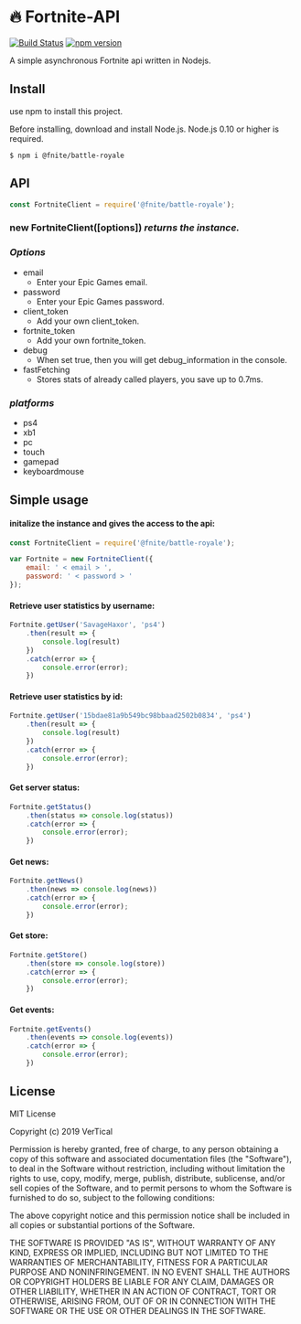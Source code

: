 # :fire: Fortnite-API
[![Build Status](https://travis-ci.org/Tusta/Fortnite-API.svg?branch=master)](https://travis-ci.org/Tusta/Fortnite-API)
[![npm version](https://badge.fury.io/js/%40fnite%2Fbattle-royale.svg)](https://badge.fury.io/js/%40fnite%2Fbattle-royale)


A simple asynchronous Fortnite api written in Nodejs.

## Install
use npm to install this project.

Before installing, download and install Node.js. Node.js 0.10 or higher is required.
``` 
$ npm i @fnite/battle-royale 
```

## API

```js
const FortniteClient = require('@fnite/battle-royale');
```

### new FortniteClient([options]) **_returns the instance._**

### *Options*

- email
    - Enter your Epic Games email.
- password
    - Enter your Epic Games password.
- client_token
    - Add your own client_token.
- fortnite_token
    - Add your own fortnite_token.
- debug
    - When set true, then you will get debug_information in the console.
- fastFetching
    - Stores stats of already called players, you save up to 0.7ms.

### *platforms*

- ps4
- xb1
- pc
- touch
- gamepad
- keyboardmouse

## Simple usage

#### initalize the instance and gives the access to the api:
```js
const FortniteClient = require('@fnite/battle-royale');

var Fortnite = new FortniteClient({
    email: ' < email > ',
    password: ' < password > '
});
```

#### Retrieve user statistics by username:
```js
Fortnite.getUser('SavageHaxor', 'ps4')
    .then(result => {
        console.log(result)
    })
    .catch(error => {
        console.error(error);
    })
```

#### Retrieve user statistics by id:
```js
Fortnite.getUser('15bdae81a9b549bc98bbaad2502b0834', 'ps4')
    .then(result => {
        console.log(result)
    })
    .catch(error => {
        console.error(error);
    })
```

#### Get server status:
```js
Fortnite.getStatus()
    .then(status => console.log(status))
    .catch(error => {
        console.error(error);
    })
```

#### Get news:
```js
Fortnite.getNews()
    .then(news => console.log(news))
    .catch(error => {
        console.error(error);
    })
```

#### Get store:
```js
Fortnite.getStore()
    .then(store => console.log(store))
    .catch(error => {
        console.error(error);
    })
```

#### Get events:
```js
Fortnite.getEvents()
    .then(events => console.log(events))
    .catch(error => {
        console.error(error);
    })
```

## License
MIT License

Copyright (c) 2019 VerTical

Permission is hereby granted, free of charge, to any person obtaining a copy
of this software and associated documentation files (the "Software"), to deal
in the Software without restriction, including without limitation the rights
to use, copy, modify, merge, publish, distribute, sublicense, and/or sell
copies of the Software, and to permit persons to whom the Software is
furnished to do so, subject to the following conditions:

The above copyright notice and this permission notice shall be included in all
copies or substantial portions of the Software.

THE SOFTWARE IS PROVIDED "AS IS", WITHOUT WARRANTY OF ANY KIND, EXPRESS OR
IMPLIED, INCLUDING BUT NOT LIMITED TO THE WARRANTIES OF MERCHANTABILITY,
FITNESS FOR A PARTICULAR PURPOSE AND NONINFRINGEMENT. IN NO EVENT SHALL THE
AUTHORS OR COPYRIGHT HOLDERS BE LIABLE FOR ANY CLAIM, DAMAGES OR OTHER
LIABILITY, WHETHER IN AN ACTION OF CONTRACT, TORT OR OTHERWISE, ARISING FROM,
OUT OF OR IN CONNECTION WITH THE SOFTWARE OR THE USE OR OTHER DEALINGS IN THE
SOFTWARE.

